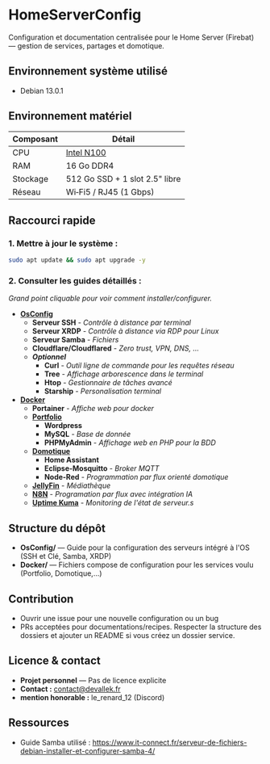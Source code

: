 # HomeServerConfig

Configuration et documentation centralisée pour le Home Server (Firebat) — gestion de services, partages et domotique.

## Environnement système utilisé

- Debian 13.0.1

## Environnement matériel

| Composant | Détail                                                                                                                                    |
| --------- | ----------------------------------------------------------------------------------------------------------------------------------------- |
| CPU       | [Intel N100](https://www.intel.fr/content/www/fr/fr/products/sku/231803/intel-processor-n100-6m-cache-up-to-3-40-ghz/specifications.html) |
| RAM       | 16 Go DDR4                                                                                                                                |
| Stockage  | 512 Go SSD + 1 slot 2.5" libre                                                                                                            |
| Réseau    | Wi‑Fi5 / RJ45 (1 Gbps)                                                                                                                    |

## Raccourci rapide

### 1. Mettre à jour le système :

```bash
sudo apt update && sudo apt upgrade -y
```

### 2. Consulter les guides détaillés :

_Grand point cliquable pour voir comment installer/configurer._

- [**OsConfig**](https://github.com/ProtoxViler/HomeServerConfig/tree/main/OsConfig)
  - **Serveur SSH** - _Contrôle à distance par terminal_
  - **Serveur XRDP** - _Contrôle à distance via RDP pour Linux_
  - **Serveur Samba** - _Fichiers_
  - **Cloudflare/Cloudflared** - _Zero trust, VPN, DNS, ..._
  - **_Optionnel_**
    - **Curl** - _Outil ligne de commande pour les requêtes réseau_
    - **Tree** - _Affichage arborescence dans le terminal_
    - **Htop** - _Gestionnaire de tâches avancé_
    - **Starship** - _Personalisation terminal_
- [**Docker**]()
  - **Portainer** - _Affiche web pour docker_
  - [**Portfolio**]()
    - **Wordpress**
    - **MySQL** - _Base de donnée_
    - **PHPMyAdmin** - _Affichage web en PHP pour la BDD_
  - [**Domotique**]()
    - **Home Assistant**
    - **Eclipse-Mosquitto** - _Broker MQTT_
    - **Node-Red** - _Programmation par flux orienté domotique_
  - [**JellyFin**]() - _Médiathèque_
  - [**N8N**]() - _Programation par flux avec intégration IA_
  - [**Uptime Kuma**]() - _Monitoring de l'état de serveur.s_

## Structure du dépôt

- **OsConfig/** — Guide pour la configuration des serveurs intégré à l'OS (SSH et Clé, Samba, XRDP)
- **Docker/** — Fichiers compose de configuration pour les services voulu (Portfolio, Domotique,...)

## Contribution

- Ouvrir une issue pour une nouvelle configuration ou un bug
- PRs acceptées pour documentations/recipes. Respecter la structure des dossiers et ajouter un README si vous créez un dossier service.

## Licence & contact

- **Projet personnel** — Pas de licence explicite
- **Contact :** contact@devallek.fr
- **mention honorable :** le_renard_12 (Discord)

## Ressources

- Guide Samba utilisé : https://www.it-connect.fr/serveur-de-fichiers-debian-installer-et-configurer-samba-4/

